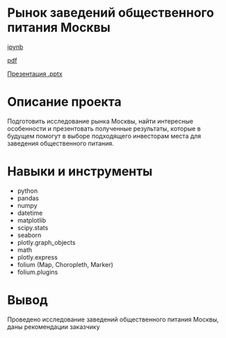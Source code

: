 # Рынок заведений общественного питания Москвы #
[ipynb](https://github.com/zagirovaaa/Portfolio/blob/main/Выбор%20места%20для%20общепита/cafe_Moscow.ipynb)

[pdf](https://github.com/zagirovaaa/Portfolio/blob/main/Выбор%20места%20для%20общепита/cafe_Moscow.pdf)

[Презентация .pptx](https://disk.yandex.ru/i/Y0-ZfdNfXzo1-w)

# Описание проекта #
Подготовить исследование рынка Москвы, найти интересные особенности и презентовать полученные результаты, которые в будущем помогут в выборе подходящего инвесторам места для заведения общественного питания.

# Навыки и инструменты #
- python
- pandas
- numpy
- datetime
- matplotlib
- scipy.stats
- seaborn
- plotly.graph_objects
- math
- plotly.express
- folium (Map, Choropleth, Marker)
- folium.plugins

# Вывод #
Проведено исследование заведений общественного питания Москвы, даны рекомендации заказчику

